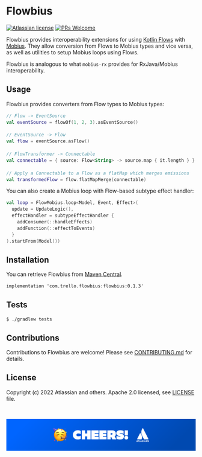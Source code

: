 # Flowbius

[![Atlassian license](https://img.shields.io/badge/license-Apache%202.0-blue.svg?style=flat-square)](LICENSE) [![PRs Welcome](https://img.shields.io/badge/PRs-welcome-brightgreen.svg?style=flat-square)](CONTRIBUTING.md)

Flowbius provides interoperability extensions for using [Kotlin Flows](https://kotlinlang.org/docs/flow.html) with [Mobius](https://github.com/spotify/mobius). They allow conversion from Flows to Mobius types and vice versa, as well as utilities to setup Mobius loops using Flows.

Flowbius is analogous to what `mobius-rx` provides for RxJava/Mobius interoperability.

## Usage

Flowbius provides converters from Flow types to Mobius types:

```kotlin
// Flow -> EventSource
val eventSource = flowOf(1, 2, 3).asEventSource()

// EventSource -> Flow
val flow = eventSource.asFlow()

// FlowTransformer -> Connectable
val connectable = { source: Flow<String> -> source.map { it.length } }.asConnectable()

// Apply a Connectable to a Flow as a flatMap which merges emissions
val transformedFlow = flow.flatMapMerge(connectable)
```

You can also create a Mobius loop with Flow-based subtype effect handler:

```kotlin
val loop = FlowMobius.loop<Model, Event, Effect>(
  update = UpdateLogic(),
  effectHandler = subtypeEffectHandler {
    addConsumer(::handleEffects)
    addFunction(::effectToEvents)
  }
).startFrom(Model())
```

## Installation

You can retrieve Flowbius from [Maven Central](https://search.maven.org/artifact/com.trello.flowbius/flowbius).

```
implementation 'com.trello.flowbius:flowbius:0.1.3'
```

## Tests

```
$ ./gradlew tests
```

## Contributions

Contributions to Flowbius are welcome! Please see [CONTRIBUTING.md](CONTRIBUTING.md) for details. 

## License

Copyright (c) 2022 Atlassian and others.
Apache 2.0 licensed, see [LICENSE](LICENSE) file.

<br/> 

[![With ❤️ from Atlassian](https://raw.githubusercontent.com/atlassian-internal/oss-assets/master/banner-cheers.png)](https://www.atlassian.com)